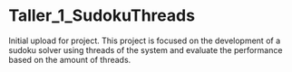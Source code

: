 # Taller_1_SudokuThreads
Initial upload for project. This project is focused on the development of a sudoku solver using threads of the system and evaluate the performance based on the amount of threads.
